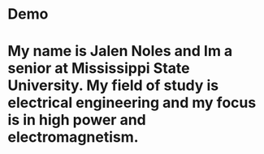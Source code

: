 # Demo
# My name is Jalen Noles and Im a senior at Mississippi State University. My field of study is electrical engineering and my focus is in high power and electromagnetism.
